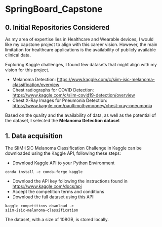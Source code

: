 # SpringBoard_Capstone

## 0. Initial Repositories Considered

As my area of expertise lies in Healthcare and Wearable devices, I would like my capstone project to align with this career vision. However, the main limitation for healthcare applications is the availability of publicly available clinical data.

Exploring Kaggle challenges, I found few datasets that might align with my vision for this project.
- Melanoma Detection: https://www.kaggle.com/c/siim-isic-melanoma-classification/overview
- Chest radiographs for COVID Detection: https://www.kaggle.com/c/siim-covid19-detection/overview
- Chest X-Ray Images for Pneumonia Detection: https://www.kaggle.com/paultimothymooney/chest-xray-pneumonia

Based on the quality and the availability of data, as well as the potential of the dataset, I selected the <b>Melanoma Detection dataset</b>

## 1. Data acquisition

The SIIM-ISIC Melanoma Classification Challenge in Kaggle can be downloaded using the Kaggle API, following these steps:
- Download Kaggle API to your Python Environment

<code>conda install -c conda-forge kaggle</code>
- Download the API key following the instructions found in https://www.kaggle.com/docs/api
- Accept the competition terms and conditions
- Download the full dataset using this API

<code>kaggle competitions download -c siim-isic-melanoma-classification</code>

The dataset, with a size of 108GB, is stored locally.
